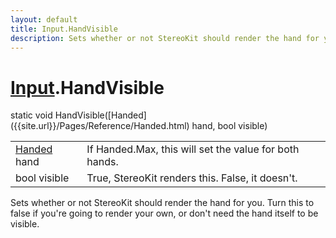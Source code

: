 ```yaml
---
layout: default
title: Input.HandVisible
description: Sets whether or not StereoKit should render the hand for you. Turn this to false if you're going to render your own, or don't need the hand itself to be visible.
---
```

# [Input]({{site.url}}/Pages/Reference/Input.html).HandVisible

<div class='signature' markdown='1'>
static void HandVisible([Handed]({{site.url}}/Pages/Reference/Handed.html) hand, bool visible)
</div>

|  |  |
|--|--|
|[Handed]({{site.url}}/Pages/Reference/Handed.html) hand|If Handed.Max, this will set the value for              both hands.|
|bool visible|True, StereoKit renders this. False, it             doesn't.|

Sets whether or not StereoKit should render the hand for
you. Turn this to false if you're going to render your own, or
don't need the hand itself to be visible.



